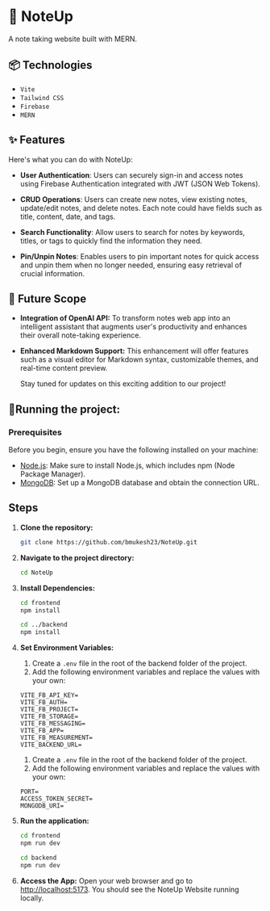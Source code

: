 # 📝 NoteUp
A note taking website built with MERN.

## 📦 Technologies

- `Vite`
- `Tailwind CSS`
- `Firebase`
- `MERN`

## ✨ Features

Here's what you can do with NoteUp:

- **User Authentication**: Users can securely sign-in and access notes using Firebase Authentication integrated with JWT (JSON Web Tokens).

- **CRUD Operations**: Users can create new notes, view existing notes, update/edit notes, and delete notes. Each note could have fields such as title, content, date, and tags.

- **Search Functionality**: Allow users to search for notes by keywords, titles, or tags to quickly find the information they need.

- **Pin/Unpin Notes**: Enables users to pin important notes for quick access and unpin them when no longer needed, ensuring easy retrieval of crucial information.

## 💭 Future Scope
- **Integration of OpenAI API:** To transform notes web app into an intelligent assistant that augments user's productivity and enhances their overall note-taking experience.

- **Enhanced Markdown Support:** This enhancement will offer features such as a visual editor for Markdown syntax, customizable themes, and real-time content preview.

    Stay tuned for updates on this exciting addition to our project!

## 🚦Running the project:

### Prerequisites

Before you begin, ensure you have the following installed on your machine:

- [Node.js](https://nodejs.org/): Make sure to install Node.js, which includes npm (Node Package Manager).
- [MongoDB](https://www.mongodb.com/try/download/community): Set up a MongoDB database and obtain the connection URL.

## Steps

1. **Clone the repository:**
    ```bash
    git clone https://github.com/bmukesh23/NoteUp.git
    ```

2. **Navigate to the project directory:**
    ```bash
    cd NoteUp
    ```

3. **Install Dependencies:**
    ```bash
    cd frontend
    npm install
    ```

    ```bash
    cd ../backend
    npm install
    ```

4. **Set Environment Variables:**
    1. Create a `.env` file in the root of the backend folder of the project.
    2. Add the following environment variables and replace the values with your own:

    ```env
    VITE_FB_API_KEY=
    VITE_FB_AUTH=
    VITE_FB_PROJECT=
    VITE_FB_STORAGE=
    VITE_FB_MESSAGING=
    VITE_FB_APP=
    VITE_FB_MEASUREMENT=
    VITE_BACKEND_URL=
    ```

    1. Create a `.env` file in the root of the backend folder of the project.
    2. Add the following environment variables and replace the values with your own:

    ```env
    PORT=
    ACCESS_TOKEN_SECRET=
    MONGODB_URI=
    ```

5. **Run the application:**
    ```bash
    cd frontend
    npm run dev
    ```

    ```bash
    cd backend
    npm run dev
    ```

6. **Access the App:**
     Open your web browser and go to [http://localhost:5173](http://localhost:5173). You should see the NoteUp Website running locally.